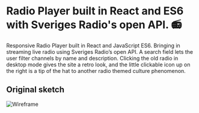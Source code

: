 # Radio Player built in React and ES6 with Sveriges Radio's open API. :radio:

Responsive Radio Player built in React and JavaScript ES6. Bringing in streaming live radio using Sveriges Radio’s open API. A search field lets the user filter channels by name and description. Clicking the old radio in desktop mode gives the site a retro look, and the little clickable icon up on the right is a tip of the hat to another radio themed culture phenomenon.

## Original sketch

![Wireframe](https://github.com/Technigo/assignment-radio-player/blob/master/wireframe.png)
